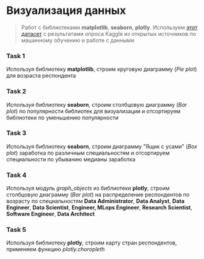 # Визуализация данных

>Работ с библиотеками **matplotlib**, 
**seaborn**, **plotly**. Используем [этот датасет](../datasets/kaggle_survey_2022_responses.csv) с результатами опроса Kaggle из открытых источников по машинному обучению и работе с данными

### Task 1
Используя библиотеку **matplotlib**, строим круговую диаграмму (*Pie plot*) для возраста респондента


### Task 2
Используя библиотеку **seaborn**, строим столбцовую диаграмму (*Bar plot*) по популярности библиотек для визуализации и отсортируем библиотеки по уменьшению популярности

### Task 3
Используя библиотеку **seaborn**, строим диаграмму "Ящик с усами" (*Box plot*) заработка по различным специальностям и отсортируем специальности по убыванию медианы заработка

### Task 4
Используя модуль *graph_objects* из библиотеки **plotly**, строим столбцовую диаграмму (*Bar plot*) на распределение респондентов по возрасту по специальностям **Data Administrator**, **Data Analyst**, **Data Engineer**, **Data Scientist**, **Engineer, MLops Engineer**, **Research Scientist**, **Software Engineer**, **Data Architect**

### Task 5
Используя библиотеку **plotly**, строим карту стран респондентов, применяем функцию *plotly.choropleth*
